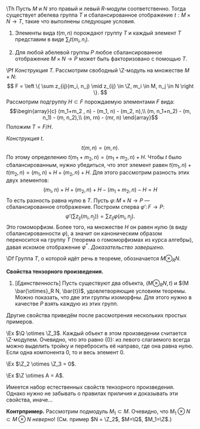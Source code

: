 \Th Пусть $M$ и $N$ это правый и левый $R$-модули соответственно. Тогда
существует абелева группа $T$ и сбалансированное отображение $t: M\times N \to
T$, такие что выполнены следующие условия.

1. Элементы вида $t(m,n)$ порождают группу $T$ и каждый элемент $T$ представим
в виде $\sum_i t(m_i, n_i)$.

2. Для любой абелевой группы $P$ любое сбалансированное отображение $M \times N
\to P$ может быть факторизовано с помощью $T$.

\Pf _Конструкция $T$._ Рассмотрим свободный \Z-модуль на множестве $M\times N$:
$$
    F = \left \{ 
        \sum z_{ij}(m_i, n_j) \mid z_{ij} \in \Z, m_i \in M, n_j \in N 
        \right \}.
$$
Рассмотрим подгруппу $H \subset F$ порождаемую элементами $F$ вида:
$$\begin{array}{c}
(m_1+m_2 , n) - (m_1, n) - (m_2, n),\\
(m, n_1+n_2) - (m, n_1) - (m, n_2),\\
(m, rn) - (mr, n)
\end{array}$$
Положим $T = F / H$.

_Конструкция $t$._
$$
    t(m,n) = (m,n).
$$
По этому определению $t(m_1+m_2 , n) = (m_1+m_2, n)+H$. Чтобы $t$ было 
сбалансированным, нужно убедиться, что этот элемент равен 
$t(m_1, n) + t(m_2, n) = (m_1, n) + H + (m_2, n) + H$. Для этого рассмотрим
разность этих двух элементов:
$$
    (m_1, n) + H + (m_2, n) + H - (m_1+m_2, n) - H  = H
$$
То есть разность равна нулю в $T$. Пусть $\varphi \colon M \times N \to P$ —
сбалансированное отображение. Построим сперва $\varphi\prime \colon F \to P$:
$$
    \varphi\prime
        \left(\sum z_{ij}(m_i, n_j)\right) = \sum z_{ij} \varphi(m_i, n_j).
$$
Это гомоморфизм. Более того, на множестве $H$ он равен нулю (в виду 
сбалансированности $\varphi$), а значит он каноническим образом переносится 
на группу $T$ (теорема о гомоморфизмах из курса алгебры), давая искомое отображение $\varphi^*$. _Доказательство завершено._

\Df Группа $T$, о которой идёт речь в теореме, обозначается $M \otimes_R N$.

**Свойства тензорного произведения.**

1. [_Единственность_] Пусть существуют два объекта, $(M \otimes_R N, t)$ и
$(M \bar{\otimes}_R N, \bar{t})$, удовлетворяющие условиям теоремы. Можно 
показать, что две эти группы изоморфны. Для этого нужно в качестве $P$ взять 
каждую из этих групп.

Другие свойства приведём после рассмотрения нескольких простых примеров.

\Ex $\Q \otimes \Z_3$. Каждый объект в этом произведении считается \Z-модулем.
Очевидно, что это равно $\{ 0 \}$: из левого слагаемого всегда можно выделить 
тройку и перебросить её направо, где она равна нулю. Если одна компонента 0,
то и весь элемент 0.

\Ex $\Z_2 \otimes \Z_3 = 0$. 

\Ex $\Z \otimes A = A$.

Имеется набор естественных свойств тензорного произведения. Однако нужно не 
забывать о правилах приличия и доказывать эти свойства, иначе…

**Контрпример.** Рассмотрим подмодуль $M_1 \subset M$. Очевидно, что 
$M_1 \otimes N \subset M \otimes N$ _неверно_! (См. пример $N = \Z_2$, $M=\Q$,
$M_1=\Z$.)

